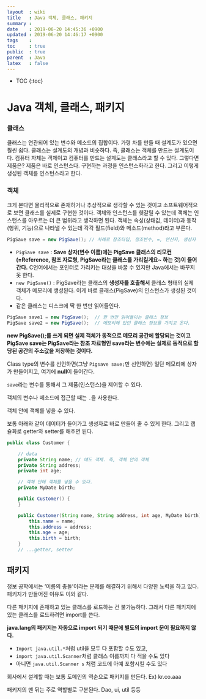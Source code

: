 ```yaml
---
layout  : wiki
title   : Java 객체, 클래스, 패키지
summary : 
date    : 2019-06-20 14:45:36 +0900
updated : 2019-06-20 14:46:17 +0900
tags    : 
toc     : true
public  : true
parent  : Java
latex   : false
---
```

* TOC
{:toc}

# Java 객체, 클래스, 패키지

### 클래스

클래스는 연관되어 있는 변수와 메소드의 집합이다. 가령 차를 만들 때 설계도가 있으면 훨씬 쉽다. 클래스는 설계도의 개념과 비슷하다. 즉, 클래스는 객체를 만드는 설계도이다. 컴퓨터 자체는 객체이고 컴퓨터를 만드는 설계도는 클래스라고 할 수 있다. 그렇다면 제품은? 제품은 바로 인스턴스다. 구현하는 과정을 인스턴스화라고 한다. 그리고 이렇게 생성된 객체를 인스턴스라고 한다.

### 객체

크게 본다면 물리적으로 존재하거나 추상적으로 생각할 수 있는 것이고 소프트웨어적으로 보면 클래스를 실제로 구현한 것이다. 객체와 인스턴스를 헷갈릴 수 있는데 객체는 인스턴스를 아우르는 더 큰 범위라고 생각하면 된다. 객체는 속성(상태값, 데이터)과 동작(행위, 기능)으로 나타낼 수 있는데 각각 필드(field)와 메소드(method)라고 부른다.

```java
PigSave save = new PigSave(); // 차례로 참조타입, 참조변수, =, 연산자, 생성자
```

- `PigSave save` : **Save 상자(변수 이름)에는 PigSave 클래스의 리모컨(=Reference, 참조 자료형, PigSave라는 클래스를 가리킬게요~ 하는 것)이 들어간다.** C언어에서는 포인터로 가리키는 대상을 바꿀 수 있지만 Java에서는 바꾸지 못 한다.
- `new PigSave()` : PigSave라는 클래스의 **생성자를 호출해서** 클래스 형태의 실제 객체가 메모리에 생성된다. 이게 바로 클래스(PigSave)의 인스턴스가 생성된 것이다.
- 같은 클래스는 디스크에 딱 한 번만 읽어들인다.

```java
PigSave save1 = new PigSave();	// 한 번만 읽어들이는 클래스 정보
PigSave save2 = new PigSave();	// 메모리에 있던 클래스 정보를 가지고 온다.
```

**new PigSave();를 쓰게 되면 실제 객체가 동적으로 메모리 공간에 할당되는 것이고 PigSave save는 PigSave라는 참조 자료형인 save라는 변수에는 실제로 동적으로 할당된 공간의 주소값을 저장하는 것이다.**

Class type의 변수를 선언하면(그냥 `Pigsave save;`만 선언하면) 일단 메모리에 상자가 만들어지고, 여기에 **null**이 들어간다.

`save`라는 변수를 통해서 그 제품(인스턴스)을 제어할 수 있다.

객체의 변수나 메소드에 접근할 때는 `.`을 사용한다.

객체 안에 객체를 넣을 수 있다. 

보통 아래와 같이 데이터가 들어가고 생성자로 바로 만들어 줄 수 있게 한다. 그리고 캡슐화로 getter와 setter를 해주면 된다.

```java
public class Customer {

	// data
	private String name; // 얘도 객체. 즉, 객체 안의 객체
	private String address;
	private int age;

	// 객체 안에 객체를 넣을 수 있다.
	private MyDate birth;

	public Customer() {
	}

	public Customer(String name, String address, int age, MyDate birth) {
		this.name = name;
		this.address = address;
		this.age = age;
		this.birth = birth;
	}
    // ...getter, setter
```



## 패키지

정보 공학에서는 ‘이름의 충돌’이라는 문제를 해결하기 위해서 다양한 노력을 하고 있다. 패키지가 만들어진 이유도 이와 같다.

다른 패키지에 존재하고 있는 클래스를 로드하는 건 불가능하다. 그래서 다른 패키지에 있는 클래스를 로드하려면 import를 쓴다.

**java.lang의 패키지는 자동으로 import 되기 때문에 별도의 import 문이 필요하지 않다.**

- `Import java.util.*`처럼 util을 모두 다 포함할 수도 있고,
- `import java.util.Scanner`처럼 클래스 이름까지 다 적을 수도 있다
- 아니면 `java.util.Scanner s` 처럼 코드에 아예 포함시킬 수도 있다

회사에서 설계할 때는 보통 도메인의 역순으로 패키지를 만든다. Ex) kr.co.aaa

패키지의 맨 뒤는 주로 역할별로 구분된다. Dao, ui, util 등등

